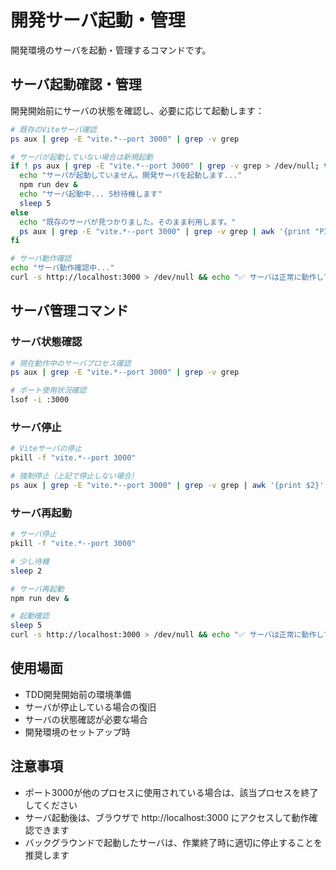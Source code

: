 # 開発サーバ起動・管理

開発環境のサーバを起動・管理するコマンドです。

## サーバ起動確認・管理

開発開始前にサーバの状態を確認し、必要に応じて起動します：

```bash
# 既存のViteサーバ確認
ps aux | grep -E "vite.*--port 3000" | grep -v grep

# サーバが起動していない場合は新規起動
if ! ps aux | grep -E "vite.*--port 3000" | grep -v grep > /dev/null; then
  echo "サーバが起動していません。開発サーバを起動します..."
  npm run dev &
  echo "サーバ起動中... 5秒待機します"
  sleep 5
else
  echo "既存のサーバが見つかりました。そのまま利用します。"
  ps aux | grep -E "vite.*--port 3000" | grep -v grep | awk '{print "PID: " $2 " - Viteサーバが既に起動中"}'
fi

# サーバ動作確認
echo "サーバ動作確認中..."
curl -s http://localhost:3000 > /dev/null && echo "✅ サーバは正常に動作しています" || echo "⚠️ サーバに接続できません"
```

## サーバ管理コマンド

### サーバ状態確認

```bash
# 現在動作中のサーバプロセス確認
ps aux | grep -E "vite.*--port 3000" | grep -v grep

# ポート使用状況確認
lsof -i :3000
```

### サーバ停止

```bash
# Viteサーバの停止
pkill -f "vite.*--port 3000"

# 強制停止（上記で停止しない場合）
ps aux | grep -E "vite.*--port 3000" | grep -v grep | awk '{print $2}' | xargs kill -9
```

### サーバ再起動

```bash
# サーバ停止
pkill -f "vite.*--port 3000"

# 少し待機
sleep 2

# サーバ再起動
npm run dev &

# 起動確認
sleep 5
curl -s http://localhost:3000 > /dev/null && echo "✅ サーバは正常に動作しています" || echo "⚠️ サーバに接続できません"
```

## 使用場面

- TDD開発開始前の環境準備
- サーバが停止している場合の復旧
- サーバの状態確認が必要な場合
- 開発環境のセットアップ時

## 注意事項

- ポート3000が他のプロセスに使用されている場合は、該当プロセスを終了してください
- サーバ起動後は、ブラウザで http://localhost:3000 にアクセスして動作確認できます
- バックグラウンドで起動したサーバは、作業終了時に適切に停止することを推奨します
